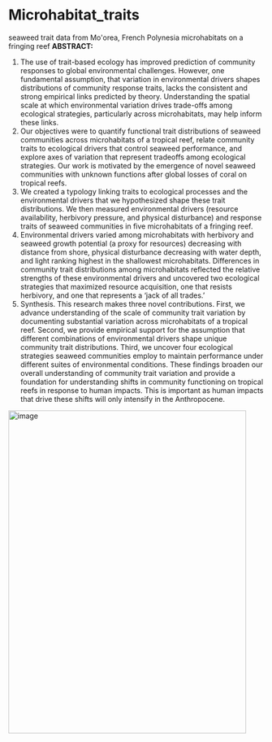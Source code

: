 # Microhabitat_traits
seaweed trait data from Mo'orea, French Polynesia microhabitats on a fringing reef
**ABSTRACT:** 
1.	The use of trait-based ecology has improved prediction of community responses to global environmental challenges. However, one fundamental assumption, that variation in environmental drivers shapes distributions of community response traits, lacks the consistent and strong empirical links predicted by theory. Understanding the spatial scale at which environmental variation drives trade-offs among ecological strategies, particularly across microhabitats, may help inform these links.
2.	Our objectives were to quantify functional trait distributions of seaweed communities across microhabitats of a tropical reef, relate community traits to ecological drivers that control seaweed performance, and explore axes of variation that represent tradeoffs among ecological strategies. Our work is motivated by the emergence of novel seaweed communities with unknown functions after global losses of coral on tropical reefs.
3.	We created a typology linking traits to ecological processes and the environmental drivers that we hypothesized shape these trait distributions. We then measured environmental drivers (resource availability, herbivory pressure, and physical disturbance) and response traits of seaweed communities in five microhabitats of a fringing reef. 
4.	Environmental drivers varied among microhabitats with herbivory and seaweed growth potential (a proxy for resources) decreasing with distance from shore, physical disturbance decreasing with water depth, and light ranking highest in the shallowest microhabitats. Differences in community trait distributions among microhabitats reflected the relative strengths of these environmental drivers and uncovered two ecological strategies that maximized resource acquisition, one that resists herbivory, and one that represents a ‘jack of all trades.’
5.	Synthesis. This research makes three novel contributions. First, we advance understanding of the scale of community trait variation by documenting substantial variation across microhabitats of a tropical reef. Second, we provide empirical support for the assumption that different combinations of environmental drivers shape unique community trait distributions. Third, we uncover four ecological strategies seaweed communities employ to maintain performance under different suites of environmental conditions. These findings broaden our overall understanding of community trait variation and provide a foundation for understanding shifts in community functioning on tropical reefs in response to human impacts. This is important as human impacts that drive these shifts will only intensify in the Anthropocene.
<img width="468" height="635" alt="image" src="https://github.com/user-attachments/assets/0ad18f88-37c8-453a-8b10-7c9482c38578" />
